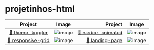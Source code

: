 # projetinhos-html

  |                       Project                        |                           Image                           |                                               Project |                 Image                 |
  | :--------------------------------------------------: | :-------------------------------------------------------: | ----------------------------------------------------: | :-----------------------------------: |
  |   [:blue_book: theme-toggler](theme-toggler-css/)    | ![image](theme-toggler-css/Peek%2005-12-2020%2017-19.gif) | [:orange_book: navbar-animated](navbar-animated-css/) | ![image](navbar-animated-css/gif.gif) |
  | [:green_book: responsive-grid](responsive-grid-css/) |      ![image](responsive-grid-css/photo-gallery.gif)      |           [:closed_book: landing-page](landing-page/) |   ![image](landing-page/x.gif)    |
